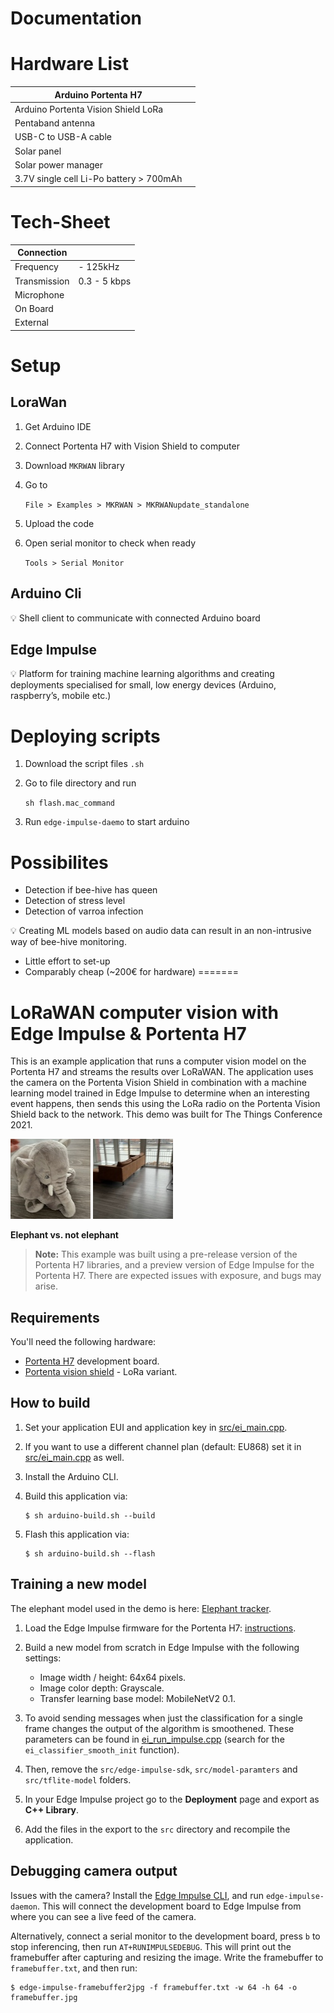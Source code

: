 # Documentation

# Hardware List

| Arduino Portenta H7 |  |
| --- | --- |
| Arduino Portenta Vision Shield LoRa |  |
| Pentaband antenna |  |
| USB-C to USB-A cable |  |
| Solar panel |  |
| Solar power manager |  |
| 3.7V single cell Li-Po battery > 700mAh |  |

# Tech-Sheet

| Connection |  |
| --- | --- |
| Frequency | - 125kHz |
| Transmission | 0.3 - 5 kbps |
| Microphone |  |
| On Board |  |
| External  |  |

# Setup

## LoraWan

1. Get Arduino IDE
2. Connect Portenta H7 with Vision Shield to computer
3. Download `MKRWAN` library
4. Go to 
    
    `File > Examples > MKRWAN > MKRWANupdate_standalone`
    
5. Upload the code
6. Open serial monitor to check when ready 
    
    `Tools > Serial Monitor`
    

## Arduino Cli

<aside>
💡 Shell client to communicate with connected Arduino board

</aside>

## Edge Impulse

<aside>
💡 Platform for training machine learning algorithms and creating deployments specialised for small, low energy devices (Arduino, raspberry’s, mobile etc.)

</aside>

# Deploying scripts

1. Download the script files `.sh`
2. Go to file directory and run
    
    `sh flash.mac_command`
    
3. Run `edge-impulse-daemo` to start arduino

# Possibilites

- Detection if bee-hive has queen
- Detection of stress level
- Detection of varroa infection

<aside>
💡 Creating ML models based on audio data can result in an non-intrusive way of bee-hive monitoring.

</aside>

- Little effort to set-up
- Comparably cheap (~200€ for hardware)
=======
# LoRaWAN computer vision with Edge Impulse & Portenta H7

This is an example application that runs a computer vision model on the Portenta H7 and streams the results over LoRaWAN. The application uses the camera on the Portenta Vision Shield in combination with a machine learning model trained in Edge Impulse to determine when an interesting event happens, then sends this using the LoRa radio on the Portenta Vision Shield back to the network. This demo was built for The Things Conference 2021.

![Elephant](img/elephant.jpg) ![Not elephant](img/not-elephant.jpg)

**Elephant vs. not elephant**

> **Note:** This example was built using a pre-release version of the Portenta H7 libraries, and a preview version of Edge Impulse for the Portenta H7. There are expected issues with exposure, and bugs may arise.

## Requirements

You'll need the following hardware:

* [Portenta H7](https://store.arduino.cc/usa/portenta-h7) development board.
* [Portenta vision shield](https://www.arduino.cc/pro/hardware/product/portenta-vision-shield) - LoRa variant.

## How to build

1. Set your application EUI and application key in [src/ei_main.cpp](src/ei_main.cpp).
1. If you want to use a different channel plan (default: EU868) set it in [src/ei_main.cpp](src/ei_main.cpp) as well.
1. Install the Arduino CLI.
1. Build this application via:

    ```
    $ sh arduino-build.sh --build
    ```

1. Flash this application via:

    ```
    $ sh arduino-build.sh --flash
    ```

## Training a new model

The elephant model used in the demo is here: [Elephant tracker](https://studio.edgeimpulse.com/public/16116/latest/).

1. Load the Edge Impulse firmware for the Portenta H7: [instructions](https://docs.edgeimpulse.com/docs/arduino-portenta-h7).
1. Build a new model from scratch in Edge Impulse with the following settings:

    * Image width / height: 64x64 pixels.
    * Image color depth: Grayscale.
    * Transfer learning base model: MobileNetV2 0.1.

2. To avoid sending messages when just the classification for a single frame changes the output of the algorithm is smoothened. These parameters can be found in [ei_run_impulse.cpp](src/ingestion-sdk-c/ei_run_impulse.cpp) (search for the `ei_classifier_smooth_init` function).
3. Then, remove the `src/edge-impulse-sdk`, `src/model-paramters` and `src/tflite-model` folders.
4. In your Edge Impulse project go to the **Deployment** page and export as **C++ Library**.
5. Add the files in the export to the `src` directory and recompile the application.

## Debugging camera output

Issues with the camera? Install the [Edge Impulse CLI](https://docs.edgeimpulse.com/docs/cli-installation), and run `edge-impulse-daemon`. This will connect the development board to Edge Impulse from where you can see a live feed of the camera.

Alternatively, connect a serial monitor to the development board, press `b` to stop inferencing, then run `AT+RUNIMPULSEDEBUG`. This will print out the framebuffer after capturing and resizing the image. Write the framebuffer to `framebuffer.txt`, and then run:

```
$ edge-impulse-framebuffer2jpg -f framebuffer.txt -w 64 -h 64 -o framebuffer.jpg
```
